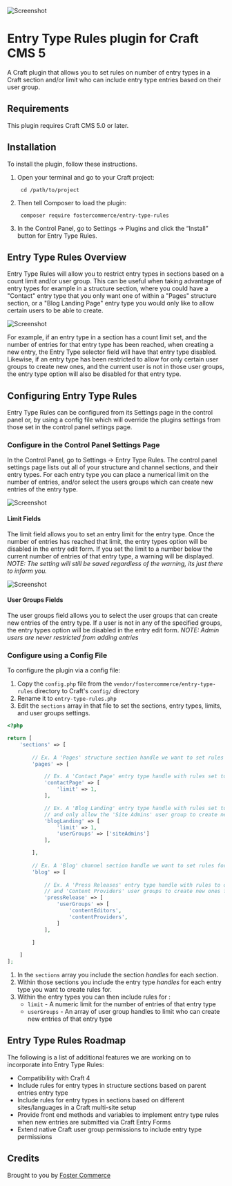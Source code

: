 ![Screenshot](resources/img/new-plugin-header.png)

# Entry Type Rules plugin for Craft CMS 5

A Craft plugin that allows you to set rules on number of entry types in a Craft section and/or limit who can include
entry type entries based on their user group.

## Requirements

This plugin requires Craft CMS 5.0 or later.

## Installation

To install the plugin, follow these instructions.

1. Open your terminal and go to your Craft project:

        cd /path/to/project

2. Then tell Composer to load the plugin:

        composer require fostercommerce/entry-type-rules

3. In the Control Panel, go to Settings → Plugins and click the “Install” button for Entry Type Rules.

## Entry Type Rules Overview

Entry Type Rules will allow you to restrict entry types in sections based on a count limit and/or
user group. This can be useful when taking advantage of entry types for example in a structure
section, where you could have a "Contact" entry type that you only want one of within a "Pages"
structure section, or a "Blog Landing Page" entry type you would only like to allow certain users
to be able to create.

![Screenshot](resources/img/plugin-overview.png)

For example, if an entry type in a section has a count limit set, and the number of entries for that
entry type has been reached, when creating a new entry, the Entry Type selector field will have that
entry type disabled. Likewise, if an entry type has been restricted to allow for only certain user groups
to create new ones, and the current user is not in those user groups, the entry type option will also be
disabled for that entry type.

## Configuring Entry Type Rules

Entry Type Rules can be configured from its Settings page in the control panel or, by using a config
file which will override the plugins settings from those set in the control panel settings page.

### Configure in the Control Panel Settings Page

In the Control Panel, go to Settings → Entry Type Rules. The control panel settings page lists out all of your structure
and channel sections, and their entry types. For each entry type you can place a numerical limit on the number of
entries, and/or select the users groups which can create new entries of the entry type.

![Screenshot](resources/img/plugin-settings.png)

#### Limit Fields

The limit field allows you to set an entry limit for the entry type. Once the number of entries has reached that
limit, the entry types option will be disabled in the entry edit form. If you set the limit to a number below the
current number of entries of that entry type, a warning will be displayed.
*NOTE: The setting will still be saved regardless of the warning, its just there to inform you.*

![Screenshot](resources/img/plugin-warning.png)

#### User Groups Fields

The user groups field allows you to select the user groups that can create new entries of the entry type. If a user
is not in any of the specified groups, the entry types option will be disabled in the entry edit form.
*NOTE: Admin users are never restricted from adding entries*

### Configure using a Config File

To configure the plugin via a config file:
1. Copy the ``config.php`` file from the ``vendor/fostercommerce/entry-type-rules`` directory to Craft's
``config/`` directory
2. Rename it to ``entry-type-rules.php``
3. Edit the ``sections`` array in that file to set the sections, entry types, limits, and user groups settings.

```php
<?php

return [
    'sections' => [
        
        // Ex. A 'Pages' structure section handle we want to set rules for entry types in it
        'pages' => [

            // Ex. A 'Contact Page' entry type handle with rules set to limit it to 1 entry
            'contactPage' => [
                'limit' => 1,
            ],

            // Ex. A 'Blog Landing' entry type handle with rules set to limit it to 1 entry,
            // and only allow the 'Site Admins' user group to create new ones
            'blogLanding' => [
                'limit' => 1,
                'userGroups' => ['siteAdmins']
            ],

        ],
        
        // Ex. A 'Blog' channel section handle we want to set rules for entry types in it
        'blog' => [
        
            // Ex. A 'Press Releases' entry type handle with rules to only allow the 'Content Editors'
            // and 'Content Providers' user groups to create new ones for
            'pressRelease' => [
                'userGroups' => [
                    'contentEditors',
                    'contentProviders',
                ]
            ],

        ]
      
    ]
];
```

1. In the ``sections`` array you include the section *handles* for each section.
2. Within those sections you include the entry type *handles* for each entry type you want to create rules for.
3. Within the entry types you can then include rules for :
    * ``limit`` - A numeric limit for the number of entries of that entry type
    * ``userGroups`` - An array of user group handles to limit who can create new entries of that entry type

## Entry Type Rules Roadmap

The following is a list of additional features we are working on to incorporate into Entry Type Rules:

* Compatibility with Craft 4
* Include rules for entry types in structure sections based on parent entries entry type
* Include rules for entry types in sections based on different sites/languages in a Craft multi-site setup
* Provide front end methods and variables to implement entry type rules when new entries are submitted via Craft Entry Forms
* Extend native Craft user group permissions to include entry type permissions

## Credits

Brought to you by [Foster Commerce](https://fostercommerce.com)

